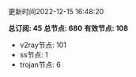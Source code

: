 更新时间2022-12-15 16:48:20

**总订阅: 45**
**总节点: 680**
**有效节点: 108**
- v2ray节点: 101
- ss节点: 1
- trojan节点: 6
